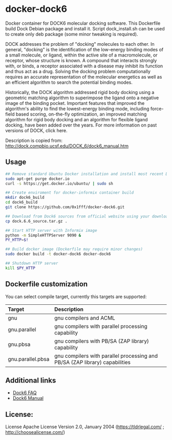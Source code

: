 docker-dock6
==============

Docker container for DOCK6 molecular docking software. This Dockerfile build Dock Debian package and install it. 
Script dock_install.sh can be used to create only deb package (some minor tweaking is required).

DOCK addresses the problem of "docking" molecules to each other. In general, "docking" is the identification of the low-energy binding modes of a small molecule, or ligand, within the active site of a macromolecule, or receptor, whose structure is known. A compound that interacts strongly with, or binds, a receptor associated with a disease may inhibit its function and thus act as a drug. Solving the docking problem computationally requires an accurate representation of the molecular energetics as well as an efficient algorithm to search the potential binding modes.

Historically, the DOCK algorithm addressed rigid body docking using a geometric matching algorithm to superimpose the ligand onto a negative image of the binding pocket. Important features that improved the algorithm's ability to find the lowest-energy binding mode, including force-field based scoring, on-the-fly optimization, an improved matching algorithm for rigid body docking and an algorithm for flexible ligand docking, have been added over the years. For more information on past versions of DOCK, click here.

Description is copied from: http://dock.compbio.ucsf.edu/DOCK_6/dock6_manual.htm

Usage
----------

```bash
## Remove standard Ubuntu Docker installation and install most recent Docker
sudo apt-get purge docker.io
curl -s https://get.docker.io/ubuntu/ | sudo sh

## Create enviroment for docker-informix container build
mkdir dock6_build
cd dock6_build
git clone https://github.com/0x1fff/docker-dock6.git

## Download from Dock6 sources from official website using your download key and copy it to repository
cp dock.6.6_source.tar.gz .

## Start HTTP server with Informix image
python -m SimpleHTTPServer 9090 &
PY_HTTP=$!

## Build docker image (Dockerfile may require minor changes)
sudo docker build -t docker-dock6 docker-dock6

## Shutdown HTTP server
kill $PY_HTTP
```


Dockerfile customization
---------------------------

You can select compile target, currently this targets are supported:

| Target              | Description                                                                 |
| :------------------ |:--------------------------------------------------------------------------- |
| gnu                 | gnu compilers and ACML                                                      |
| gnu.parallel        | gnu compilers with parallel processing capability                           |
| gnu.pbsa            | gnu compilers with PB/SA (ZAP library) capability                           |
| gnu.parallel.pbsa   | gnu compilers with parallel processing and PB/SA (ZAP library) capabilities |


Additional links
-------------------------

 * [Dock6 FAQ](http://dock.compbio.ucsf.edu/DOCK_6/faq.htm)
 * [Dock6 Manual](http://dock.compbio.ucsf.edu/DOCK_6/dock6_manual.htm)


License:
---------------------

License Apache License Version 2.0, January 2004 (https://tldrlegal.com/ ; http://choosealicense.com/)

